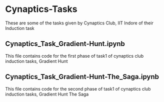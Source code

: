# Cynaptics-Tasks
These are some of the tasks given by Cynaptics Club, IIT Indore of their Induction task

## Cynaptics_Task_Gradient-Hunt.ipynb
This file contains code for the first phase of task1 of cynaptics club induction tasks, Gradient Hunt


## Cynaptics_Task_Gradient-Hunt-The_Saga.ipynb
This file contains code for the second phase of task1 of cynaptics club induction tasks, Gradient Hunt The Saga
